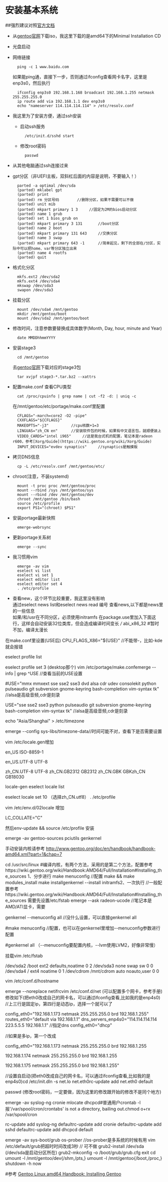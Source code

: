 # 安装基本系统
##强烈建议对照[官方文档](https://wiki.gentoo.org/wiki/Handbook:AMD64/Full/Installation)
* 从[gentoo官网](https://gentoo.org/downloads/)下载iso，我这里下载的是amd64下的Minimal Installation CD
* 光盘启动
* 网络链接

        ping -c 1 www.baidu.com
    如果能ping通，直接下一步，否则通过ifconfig查看网卡名字，这里是enp3s0，然后执行
    
        ifconfig enp3s0 192.168.1.168 broadcast 192.168.1.255 netmask 255.255.255.0
        ip route add via 192.168.1.1 dev enp3s0
        echo "nameserver 114.114.114.114" > /etc/resolv.conf
* 我这里为了安装方便，通过ssh安装
    * 启动ssh服务
    
            /etc/init.d/sshd start
    * 修改root密码
    
            passwd
* 从其他电脑通过ssh连接过来
* gpt分区（非UEFI主板，双斜杠后面的内容是说明，不要输入！）

        parted -a optimal /dev/sda
        (parted) mklabel gpt
        (parted) print
        (parted) rm 分区号码        //删除分区，如果不需要可以不做
        (parted) unit mib
        (parted) mkpart primary 1 3     //固定为2M的bios启动分区
        (parted) name 1 grub
        (parted) set 1 bios_grub on
        (parted) mkpart primary 3 131       //boot分区
        (parted) name 2 boot
        (parted) mkpart primary 131 643     //交换分区
        (parted) name 3 swap
        (parted) mkpart primary 643 -1      //简单起见，剩下的全部在/分区，实际中可以把home、var等分区独立出来
        (parted) name 4 rootfs
        (parted) quit
* 格式化分区
        
        mkfs.ext2 /dev/sda2
        mkfs.ext4 /dev/sda4
        mkswap /dev/sda3
        swapon /dev/sda3
* 挂载分区

        mount /dev/sda4 /mnt/gentoo
        mkdir /mnt/gentoo/boot
        mount /dev/sda2 /mnt/gentoo/boot
* 修改时间，注意参数要替换成具体数字(Month, Day, hour, minute and Year)

        date MMDDhhmmYYYY
* 安装stage3

        cd /mnt/gentoo
    去[gentoo官网](https://www.gentoo.org/downloads/)下载对应的stage3包

        tar xvjpf stage3-*.tar.bz2 --xattrs
* 配置make.conf
    查看CPU类型
    
        cat /proc/cpuinfo | grep name | cut -f2 -d: | uniq -c
    在/mnt/gentoo/etc/portage/make.conf里配置

        CFLAGS="-march=core2 -O2 -pipe"
        CXXFLAGS="${CFLAGS}"
        MAKEOPTS="-j3"          //cpu核数+1=3
        LINGUAS="zh_CN en"      //安装软件包的时候，如果有中文语言包，就顺便装上
        VIDEO_CARDS="intel i965"     //这是我台式机的配置，笔记本是radeon r600，参考[Xorg/Guide](https://wiki.gentoo.org/wiki/Xorg/Guide)
        INPUT_DEVICES="evdev synaptics"     //synaptics是触摸板
* 拷贝DNS信息

        cp -L /etc/resolv.conf /mnt/gentoo/etc/
* chroot(注意，不装systemd)
        
        mount -t proc proc /mnt/gentoo/proc
        mount --rbind /sys /mnt/gentoo/sys
        mount --rbind /dev /mnt/gentoo/dev
        chroot /mnt/gentoo /bin/bash
        source /etc/profile
        export PS1="(chroot) $PS1"
* 安装portage最新快照
        
        emerge-webrsync
* 更新portage关系树
    
        emerge --sync
* 我习惯用vim

        emerge -av vim
        eselect vi list
        eselect vi set 1
        eselect editor list
        eselect editor set 4
        . /etc/profile
* 查看new，这个环节比较重要，我这里没有影响  
    通过eselect news list和eselect news read 编号 查看news,以下都是news里的一些信息  
    如果/和/usr在不同分区，必须使用initramfs
    在package.use里加入下面这行，这样会自动安装32位类库，但会造成编译时间变长
    */* abi_x86_32     #暂时不加，编译太漫长



在make.conf里设置(USE后)
CPU_FLAGS_X86="${USE}" //不能带-，比如-kde就会报错


eselect profile list

eselect profile set 3 (desktop那个)
vim /etc/portage/make.confemerge --info | grep ^USE //查看当前的USE设置

#USE="mmx mmxext sse sse2 sse3 dvd alsa cdr udev consolekit python pulseaudio git subversion gnome-keyring bash-completion vim-syntax tk"     //alsa是高级音频,cdr是刻录

USE="sse sse2 sse3 python pulseaudio git subversion gnome-keyring bash-completion vim-syntax tk"     //alsa是高级音频,cdr是刻录


echo "Asia/Shanghai" > /etc/timezone

emerge --config sys-libs/timezone-data//时间可能不对，查看下是否需要设置

vim /etc/locale.gen增加

en_US ISO-8859-1

en_US.UTF-8 UTF-8

zh_CN.UTF-8 UTF-8 zh_CN.GB2312 GB2312 zh_CN.GBK GBKzh_CN GB18030


locale-gen
eselect locale list

eselect locale set 10 （选择zh_CN.utf8）
. /etc/profile

vim /etc/env.d/02locale 增加

LC_COLLATE="C"

然后env-update && source /etc/profile
安装

emerge -av gentoo-sources pciutils genkernel

手动安装内核请参考 http://www.gentoo.org/doc/en/handbook/handbook-amd64.xml?part=1&chap=7

cd /usr/src/linux
#编译内核，有两个方法，采用的是第二个方法，配置参考https://wiki.gentoo.org/wiki/Handbook:AMD64/Full/Installation#Installing_the_sources
1、分步进行
make menuconfig     //配置
make && make modules_install
make installgenkernel --install initramfs2、一次执行
//一般配置参考https://wiki.gentoo.org/wiki/Handbook:AMD64/Full/Installation#Installing_the_sources
需要先设置/etc/fstab
emerge --ask radeon-ucode     //笔记本是AMD/ATI显卡，需要

genkernel --menuconfig all     //没什么设置，可以直接genkernel all

#make menuconfig //配置，也可以在genkernel里增加--menuconfig参数进行配置

#genkernel all （--menuconfig要配置内核，--lvm使用LVM2，好像非常慢）

挂载vim /etc/fstab

/dev/sda2     /boot        ext2     defaults,noatime     0 2
/dev/sda3     none           swap      sw                0 0
/dev/sda4     /            ext4     noatime              0 1
/dev/cdrom    /mnt/cdrom   auto     noauto,user          0 0

vim /etc/conf.d/hostname

emerge --noreplace netifrcvim /etc/conf.d/net   (可以配置多个网卡，参考手册)   修改如下(把eth0改成自己的网卡名，可以通过ifconfig查看,比如我的是enp4s0)
//上三行是固定ip，第四行是动态ip，选择一个就可以了

config_eth0="192.168.1.173 netmask 255.255.255.0 brd 192.168.1.255"
routes_eth0="default via 192.168.1.1"
dns_servers_enp4s0="114.114.114.114 223.5.5.5 192.168.1.1"     //指定dns
config_eth0="dhcp"

//如果是多ip，第一个改成

config_eth0="192.168.1.173 netmask 255.255.255.0 brd 192.168.1.255

192.168.1.174 netmask 255.255.255.0 brd 192.168.1.255

192.168.1.175 netmask 255.255.255.0 brd 192.168.1.255"


//设置自启动(把eth0改成自己的网卡名，可以通过ifconfig查看,比如我的是enp4s0)cd /etc/init.dln -s net.lo net.eth0rc-update add net.eth0 default

passwd (修改root密码，一定要做，因为这里的修改跟开始的修改不是同个地方)


emerge -av syslog-ng cronie mlocate dhcpcd#普通用户crontab -l报'/var/spool/cron/crontabs' is not a directory, bailing out.chmod o+rx /var/spool/cron

rc-update add syslog-ng defaultrc-update add cronie defaultrc-update add sshd defaultrc-update add dhcpcd default


emerge -av sys-boot/grub os-prober //os-prober是多系统的时候有用
vim /etc/default/grub把超时时间改成3秒 // 可不做
grub2-install /dev/sda (/dev/sda是启动分区所在)
grub2-mkconfig -o /boot/grub/grub.cfg
exit
cd
umount -l /mnt/gentoo/dev{/shm,/pts,}
umount -l /mnt/gentoo{/boot,/proc,}
shutdown -h now

#参考
[Gentoo Linux amd64 Handbook: Installing Gentoo](https://wiki.gentoo.org/wiki/Handbook:AMD64/Full/Installation)
